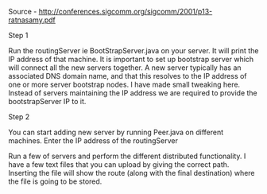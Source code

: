 Source - http://conferences.sigcomm.org/sigcomm/2001/p13-ratnasamy.pdf

Step 1

Run the routingServer ie BootStrapServer.java on your server. It will print the IP address of that machine.
It is important to set up bootstrap server which will connect all the new servers together. A new server typically has an associated DNS domain name, and that this resolves to the IP address of one or more server bootstrap nodes. 
I have made small tweaking here. Instead of servers maintaining the IP address we are required to provide the bootstrapServer IP to it.

Step 2

You can start adding new server by running Peer.java on different machines.
Enter the IP address of the routingServer

Run a few of servers and perform the different distributed functionality. I have a few text files that you can upload by giving the correct path. 
Inserting the file will show the route (along with the final destination) where the file is going to be stored.

